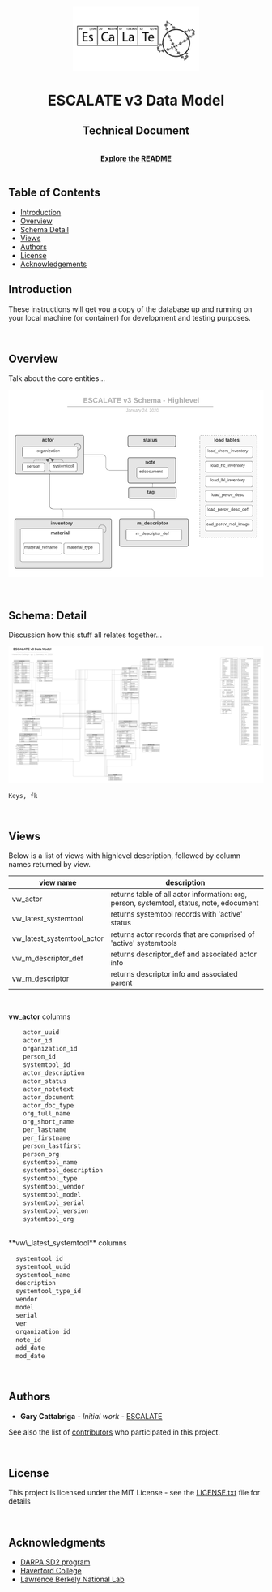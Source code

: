 <!-- ESCALATE v3 Data Model -->
<!--
Author: Gary Cattabriga
Date: 01.29.2020
*** I'm using markdown "reference style" links for readability.
*** Reference links are enclosed in brackets [ ] instead of parentheses 
*** See the bottom of this document for the declaration of the reference variables
*** for contributors-url, forks-url, etc. This is an optional, concise syntax you may use.
*** https://www.markdownguide.org/basic-syntax/#reference-style-links
*** used some nice shields from this site:
*** https://shields.io/category/platform-support
-->
<!-- PROJECT LOGO -->
<br />
<p align="center">
  <a href="https://github.com/darkreactions/ESCALATE">
    <img src="images/Escalate_B-04.png" alt="Logo" width="250 height="100">
  </a>
  <h1 align="center">ESCALATE v3 Data Model</h1>
   <h2 align="center">Technical Document</h2> 
   <p align="center">
    <br />
    <a href="https://github.com/darkreactions/ESCALATE/tree/master/data_model"><strong>Explore the README</strong></a>
    <br />
    <br />
  </p>
</p>

<!-- TABLE OF CONTENTS -->
## Table of Contents

* [Introduction](#introduction)
* [Overview](#overview)
* [Schema Detail](#schemadetail)
* [Views](#views)
* [Authors](#authors)
* [License](#license)
* [Acknowledgements](#acknowledgements)


<a name="introduction"></a>

## Introduction

These instructions will get you a copy of the database up and running on your local machine (or container) for development and testing purposes. 



<br/>
<a name="overview"></a>

## Overview
Talk about the core entities...

[![Schema Highlevel][schema-highlevel]](https://github.com/darkreactions/ESCALATE/blob/master/data_model/erd_diagrams/escalatev3_schema_highlevel.png)

<br/>
<a name="schemadetail"></a>

## Schema: Detail
Discussion how this stuff all relates together...

[![Schema Detail][schema-detail]](https://github.com/darkreactions/ESCALATE/blob/master/data_model/erd_diagrams/escalate_erd_physicalmodel.pdf)

```
Keys, fk 
```

<br/>
<a name="views"></a>

## Views
Below is a list of views with highlevel description, followed by column names returned by view. 

| view name| description|
| -------- |----------|
| vw\_actor| returns table of all actor information: org, person, systemtool, status, note, edocument|
| vw\_latest\_systemtool| returns systemtool records with 'active' status  |
| vw\_latest\_systemtool\_actor| returns actor records that are comprised of 'active' systemtools |
| vw\_m\_descriptor\_def| returns descriptor_def and associated actor info |
| vw\_m\_descriptor| returns descriptor info and associated parent |

<br/>

**vw_actor** columns

```
	actor_uuid
	actor_id
	organization_id
	person_id
	systemtool_id
	actor_description
	actor_status
	actor_notetext
	actor_document
	actor_doc_type
	org_full_name
	org_short_name
	per_lastname
	per_firstname
	person_lastfirst
	person_org
	systemtool_name
	systemtool_description
	systemtool_type
	systemtool_vendor
	systemtool_model
	systemtool_serial
	systemtool_version
	systemtool_org 
```
<br/>
**vw\_latest_systemtool** columns

```
  systemtool_id
  systemtool_uuid
  systemtool_name
  description
  systemtool_type_id
  vendor
  model
  serial
  ver
  organization_id
  note_id
  add_date
  mod_date
```

<br/>
<a name="authors"></a>

## Authors

* **Gary Cattabriga** - *Initial work* - [ESCALATE](https://github.com/gcatabr1)

See also the list of [contributors](https://github.com/darkreactions/ESCALATE/graphs/contributors) who participated in this project.

<br/>
<a name="license"></a>

## License

This project is licensed under the MIT License - see the [LICENSE.txt](LICENSE.txt) file for details

<br/>
<a name="acknowledgements"></a>

## Acknowledgments
* [DARPA SD2 program](https://www.darpa.mil/program/synergistic-discovery-and-design)
* [Haverford College](https://www.haverford.edu)
* [Lawrence Berkely National Lab](https://www.lbl.gov)

<!-- MARKDOWN LINKS & IMAGES -->
[postgresqlinstall-url]: https://www.postgresql.org/download/
[postgresql-logo]: images/postgresql_logo.png
[dockerinstall-url]: https://docs.docker.com/install/
[docker-logo]: images/docker_logo.png
[pgadmininstall-url]: https://www.pgadmin.org/download/
[pgadmin-logo]: images/pgadmin_logo.png
[schema-highlevel]: erd_diagrams/escalatev3_schema_highlevel.png
[schema-detail]: erd_diagrams/escalate_erd_physicalmodel.png
